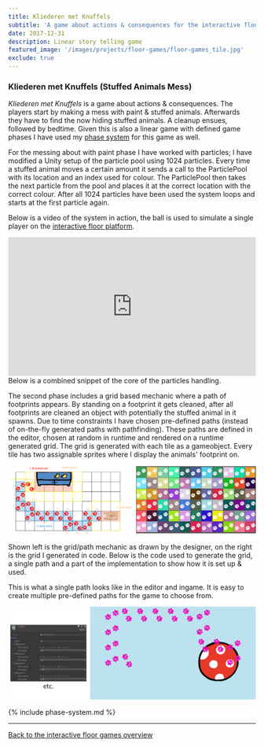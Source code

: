 ```yaml
---
title: Kliederen met Knuffels
subtitle: 'A game about actions & consequences for the interactive floor platform'
date: 2017-12-31
description: Linear story telling game
featured_image: '/images/projects/floor-games/floor-games_tile.jpg'
exclude: true
---
```


### Kliederen met Knuffels (Stuffed Animals Mess)
_Kliederen met Knuffels_ is a game about actions & consequences. The players start by making a mess with paint & stuffed animals. Afterwards they have to find the now hiding stuffed animals. A cleanup ensues, followed by bedtime. 
Given this is also a linear game with defined game phases I have used my [phase system](#fees) for this game as well.

For the messing about with paint phase I have worked with particles; I have modified a Unity setup of the particle pool using 1024 particles. 
Every time a stuffed animal moves a certain amount it sends a call to the ParticlePool with its location and an index used for colour. The ParticlePool then takes the next particle from the pool and places it at the correct location with the correct colour. After all 1024 particles have been used the system loops and starts at the first particle again.

Below is a video of the system in action, the ball is used to simulate a single player on the [interactive floor platform](/project/interactive-floor-project).
<div style="width:100%;height:0px;position:relative;padding-bottom:56.000%;"><iframe src="https://streamable.com/s/lszsv/osnpfh" frameborder="0" width="100%" height="100%" allowfullscreen style="width:100%;height:100%;position:absolute;left:0px;top:0px;overflow:hidden;"></iframe></div>
Below is a combined snippet of the core of the particles handling.
<script src="https://gist.github.com/Rynji/4ac674e509a2676cf9588bf4f81a9044.js" type="text/javascript"></script>

The second phase includes a grid based mechanic where a path of footprints appears. By standing on a footprint it gets cleaned, after all footprints are cleaned an object with potentially the stuffed animal in it spawns.
Due to time constraints I have chosen pre-defined paths (instead of on-the-fly generated paths with pathfinding). These paths are defined in the editor, chosen at random in runtime and rendered on a runtime generated grid.
The grid is generated with each tile as a gameobject. Every tile has two assignable sprites where I display the animals' footprint on.

![](/images/projects/floor-games/knuffelgame/grid.png)

Shown left is the grid/path mechanic as drawn by the designer, on the right is the grid I generated in code.
Below is the code used to generate the grid, a single path and a part of the implementation to show how it is set up & used.
<script src="https://gist.github.com/Rynji/d2c481a8598b2bbf51782f8b596cbbb9.js" type="text/javascript"></script>

This is what a single path looks like in the editor and ingame. It is easy to create multiple pre-defined paths for the game to choose from.

![](/images/projects/floor-games/knuffelgame/path_editor_game.png)


{% include phase-system.md %}

----

[Back to the interactive floor games overview](/project/interactive-floor-games)